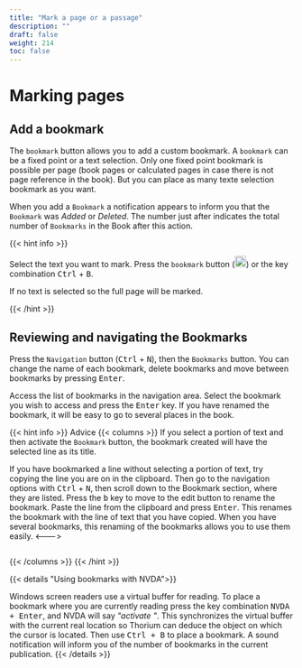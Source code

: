 ```yaml
---
title: "Mark a page or a passage"
description: ""
draft: false
weight: 214
toc: false
---
```

# Marking pages

## Add a bookmark

The `bookmark` button allows you to add a custom bookmark. 
A `bookmark` can be a fixed point or a text selection. 
Only one fixed point bookmark is possible per page 
(book pages or calculated pages in case there is not page reference in the book). 
But you can place as many texte selection bookmark as you want. 

When you add a `Bookmark` a notification appears to inform you that 
the `Bookmark` was *Added* or *Deleted*. 
The number just after indicates the total number of `Bookmarks` in the Book 
after this action. 


{{< hint info >}}

Select the text you want to mark.
Press the `bookmark` button
(<img class="icons" src="/thorium-reader-doc/images/icons/outline-bookmark-24px-grey.svg" alt="" width="20px">)
 or the key combination  <kbd>Ctrl</kbd>  +  <kbd>B</kbd>.

 If no text is selected so the full page will be marked. 

{{< /hint >}}

## Reviewing and navigating the Bookmarks

Press the `Navigation` button (<kbd>Ctrl</kbd> + <kbd>N</kbd>), then 
the `Bookmarks` button. You can change the name of each bookmark, delete 
bookmarks and move between bookmarks by pressing <kbd>Enter</kbd>.

Access the list of bookmarks in the navigation area. Select the bookmark
you wish to access and press the <kbd>Enter</kbd> key. If you have
renamed the bookmark, it will be easy to go to several places in the book.

{{< hint info >}}
Advice
{{< columns >}}
If you select a portion of text and then activate the `Bookmark` button, 
the bookmark created will have the selected line as its title.

If you have bookmarked a line without selecting a portion of text, try copying 
the line you are on in the clipboard.
Then go to the navigation options with <kbd>Ctrl</kbd> + <kbd>N</kbd>,
then scroll down to the Bookmark section, where they are listed.
Press the <kbd>b</kbd> key to move to the edit button to 
rename the bookmark. Paste the line from the clipboard and press
<kbd>Enter</kbd>. This renames the bookmark with the line of text that you have
copied. When you have several bookmarks, this renaming of the bookmarks allows 
you to use them easily.
<--->
<figure>
  <img src="/thorium-reader-doc/images/local-fr/thorium-marquePages.png" alt="">
  <figcaption class="icon">
  </figcaption>
</figure>
{{< /columns >}}
{{< /hint >}}

{{< details "Using bookmarks with NVDA">}}

Windows screen readers use a virtual buffer
for reading. To place a bookmark where you are currently reading
press the key combination <kbd>NVDA + Enter</kbd>, 
and NVDA will say *"activate "*. This
synchronizes the virtual buffer with the current real location so Thorium 
can deduce the object
on which the cursor is located. Then use
<kbd>Ctrl + B</kbd> to place a bookmark.
A sound notification will inform you of the number of bookmarks 
in the current publication.
{{< /details >}}
